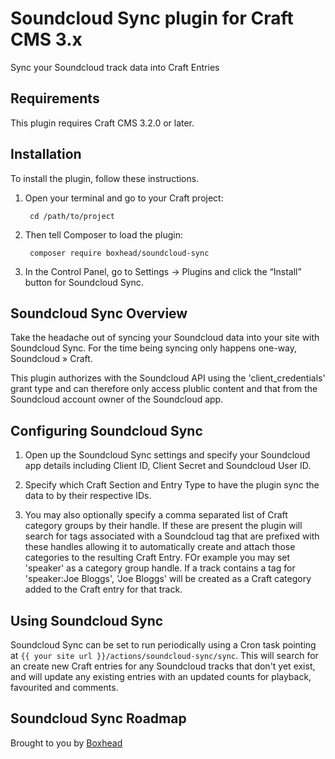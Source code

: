 # Soundcloud Sync plugin for Craft CMS 3.x

Sync your Soundcloud track data into Craft Entries

## Requirements

This plugin requires Craft CMS 3.2.0 or later.

## Installation

To install the plugin, follow these instructions.

1. Open your terminal and go to your Craft project:

        cd /path/to/project

2. Then tell Composer to load the plugin:

        composer require boxhead/soundcloud-sync

3. In the Control Panel, go to Settings → Plugins and click the “Install” button for Soundcloud Sync.


## Soundcloud Sync Overview

Take the headache out of syncing your Soundcloud data into your site with Soundcloud Sync. For the time being syncing only happens one-way, Soundcloud » Craft.

This plugin authorizes with the Soundcloud API using the 'client_credentials' grant type and can therefore only access plublic content and that from the Soundcloud account owner of the Soundcloud app.

## Configuring Soundcloud Sync

1. Open up the Soundcloud Sync settings and specify your Soundcloud app details including Client ID, Client Secret and Soundcloud User ID. 

2. Specify which Craft Section and Entry Type to have the plugin sync the data to by their respective IDs. 

3. You may also optionally specify a comma separated list of Craft category groups by their handle. If these are present the plugin will search for tags associated with a Soundcloud tag that are prefixed with these handles allowing it to automatically create and attach those categories to the resulting Craft Entry. FOr example you may set 'speaker' as a category group handle. If a track contains a tag for 'speaker:Joe Bloggs', 'Joe Bloggs' will be created as a Craft category added to the Craft entry for that track.

## Using Soundcloud Sync

Soundcloud Sync can be set to run periodically using a Cron task pointing at `{{ your site url }}/actions/soundcloud-sync/sync`. This will search for an create new Craft entries for any Soundcloud tracks that don't yet exist, and will update any existing entries with an updated counts for playback, favourited and comments.

## Soundcloud Sync Roadmap

Brought to you by [Boxhead](https://boxhead.io)
